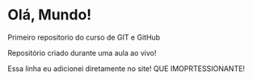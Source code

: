 # Olá, Mundo!
Primeiro repositorio do curso de GIT e GitHub

Repositório criado durante uma aula ao vivo!

Essa linha eu adicionei diretamente no site! QUE IMOPRTESSIONANTE!
